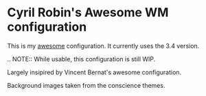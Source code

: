 Cyril Robin's Awesome WM configuration
======================================

This is my [awesome](http://awesome.naquadah.org) configuration. 
It currently uses the 3.4 version.

.. NOTE:: While usable, this configuration is still WIP.

Largely insipired by Vincent Bernat's awesome configuration.

Background images taken from the conscience themes.

